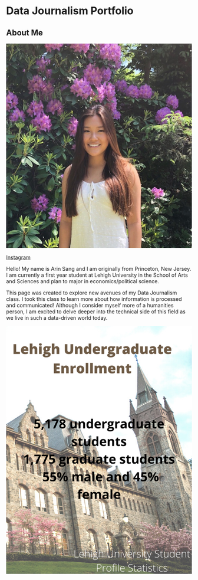# Data Journalism Portfolio
## About Me
![Me](https://github.com/arinsang/arinsang.github.io/blob/master/DB03E7E1-9190-4E85-8E03-AA6F1804020D%20(2).jpg?raw=true)

 [Instagram](https://www.instagram.com/arinsang/)


Hello! My name is Arin Sang and I am originally from Princeton, New Jersey. I am currently a first year student at Lehigh University in the School of Arts and Sciences and plan to major in economics/political science. 

This page was created to explore new avenues of my Data Journalism class. I took this class to learn more about how information is processed and communicated! Although I consider myself more of a humanities person, I am excited to delve deeper into the technical side of this field as we live in such a data-driven world today.

![practice infographic](https://github.com/arinsang/arinsang.github.io/blob/master/Lehigh%20Undergraduate%20Enrollment%20(1).png?raw=true)
